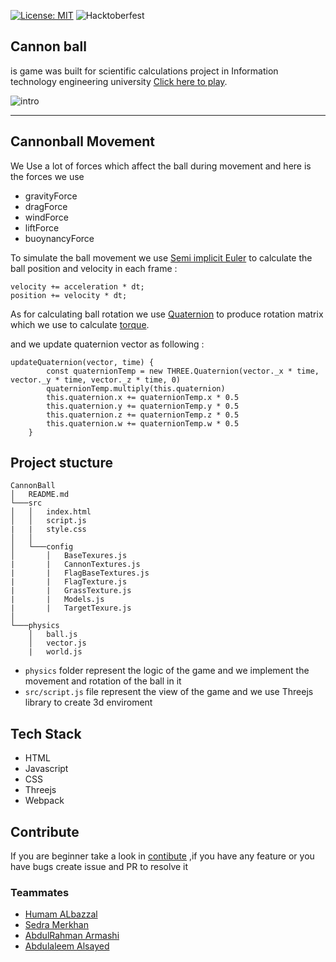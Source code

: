 [![License: MIT](https://img.shields.io/badge/License-MIT-yellow.svg)](https://opensource.org/licenses/MIT)
![Hacktoberfest](https://img.shields.io/github/hacktoberfest/2021/MostafaKMilly/CannonBall?suggestion_label=help%20wanted)

## Cannon ball

is game was built for scientific calculations project in Information technology engineering university [Click here to play](https://mostafakmilly.github.io/CannonBall/dist/).

![intro](https://i.ibb.co/P5P8XY8/Screenshot-2021-09-06-001331.png)

* * *

## Cannonball Movement
We Use a lot of forces which affect the ball during movement and here is the forces we use
* gravityForce
* dragForce
* windForce
* liftForce
* buoynancyForce

To simulate the ball movement we use [Semi implicit Euler](https://en.wikipedia.org/wiki/Semi-implicit_Euler_method) to calculate the ball position and velocity in each frame :
```
velocity += acceleration * dt;
position += velocity * dt;
```
As for calculating ball rotation we use [Quaternion](https://en.wikipedia.org/wiki/Quaternion) to produce rotation matrix which we use to calculate [torque](https://en.wikipedia.org/wiki/Torque).

and we update quaternion vector as following :
```
updateQuaternion(vector, time) {
        const quaternionTemp = new THREE.Quaternion(vector._x * time, vector._y * time, vector._z * time, 0)
        quaternionTemp.multiply(this.quaternion)
        this.quaternion.x += quaternionTemp.x * 0.5
        this.quaternion.y += quaternionTemp.y * 0.5
        this.quaternion.z += quaternionTemp.z * 0.5
        this.quaternion.w += quaternionTemp.w * 0.5
    }
```
## Project stucture
```
CannonBall
│   README.md
└───src
│   │   index.html
│   │   script.js
|   |   style.css
│   │
│   └───config
│       │   BaseTexures.js
|       |   CannonTextures.js
|       |   FlagBaseTextures.js
|       |   FlagTexture.js
|       |   GrassTexture.js
|       |   Models.js
|       |   TargetTexure.js
│   
└───physics
    │   ball.js
    │   vector.js
    |   world.js
```

- `physics` folder represent the logic of the game and we implement the movement and rotation of the ball in it
- `src/script.js` file represent the view of the game and we use Threejs library to create 3d enviroment

## Tech Stack
* HTML
* Javascript
* CSS
* Threejs
* Webpack

## Contribute
If you are beginner take a look in [contibute](./CONTRIBUTING.md)
 ,if you have any feature or you have bugs create issue and PR to resolve it
### Teammates

* [Humam ALbazzal](https://github.com/dolorsy)
* [Sedra Merkhan](https://github.com/sedramerkhan)
* [AbdulRahman Armashi](https://github.com/abod3e4)
* [Abdulaleem Alsayed](https://github.com/aabadaa)
